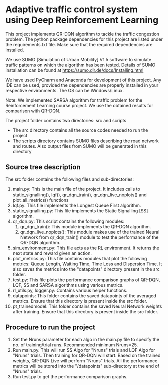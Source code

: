 # Adaptive traffic control system using Deep Reinforcement Learning

This project implements QR-DQN algorithm to tackle the traffic congestion problem. The python package dependencies for this project are listed under the requirements.txt file. Make sure that the required dependencies are installed.

We use SUMO [Simulation of Urban Mobility] V1.5 software to simulate traffic patterns on which the algorithm has been tested. Details of SUMO installation can be found at https://sumo.dlr.de/docs/Installing.html

We have used PyCharm and Anaconda for development of this project. Any IDE can be used, provided the dependencies are properly installed in your respective environments. The OS can be Windows/Linux.

Note: We implemented SARSA algorithm for traffic problem for the Reinforcement Learning course project. We use the obtained results for comparison with QR-DQN.


The project folder contains two directories: src and scripts
* The src directory contains all the source codes needed to run the project
* The scripts directory contains SUMO files describing the road network and routes. Also output files from SUMO will be generated in this directory


## Source tree description
The src folder contains the following files and sub-directories:
1. main.py: This is the main file of the project. It includes calls to static_signalling(), lqf(), qr_dqn_train(), qr_dqn_live_noplots() and plot_all_metrics() functions
2. lqf.py: This file implements the Longest Queue First algorithm.
3. static_signalling.py: This file implements the Static Signalling [SS] algorithm.
4. qr_dqn.py: This script contains the following modules:
	1. qr_dqn_train(): This module implements the QR-DQN algorithm. 
	2. qr_dqn_live_noplots(): This module makes use of the trained Neural Network from qr_dqn_train() module to test the performance of the QR-DQN algorithm.
5. sim_environment.py: This file acts as the RL environment. It returns the next state and reward given an action.
6. plot_metrics.py: This file contains modules that plot the following metrics: Queue Length, Waiting Time, Time Loss and Dispersion Time. It also saves the metrics into the "datapoints" directory present in the src folder.
7. test.py: This file plots the performance comparison graphs of QR-DQN, LQF, SS and SARSA algorithms using various metrics. 
8. rl_utils.py, logger.py: Contains various helper functions.
9. datapoints: This folder contains the saved datapoints of the averaged metrics. Ensure that this directory is present inside the src folder.
10. pt_trainedmodel: This folder contains the saved Neural Network weights after training. Ensure that this directory is present inside the src folder.

## Procedure to run the project
1. Set the Nruns parameter for each algo in the main.py file to specify the no. of training/trial runs. Recommended minimum Nruns=25.
2. Run main.py. This will run SS Algo for "Nruns" trials and LQF Algo for "Nruns" trials. Then training for QR-DQN will start. Based on the trained weights, QR-DQN Live will perform "Nruns" trials. All the performance metrics will be stored into the "/datapoints" sub-directory at the end of "Nruns" trials.
3. Run test.py to get the performance comparison graphs.
